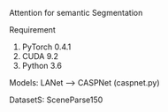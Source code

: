 Attention for semantic Segmentation

Requirement
1. PyTorch 0.4.1
2. CUDA 9.2
3. Python 3.6 


Models:
LANet --> CASPNet (caspnet.py)

DatasetS:
SceneParse150
